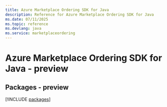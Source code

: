 ```yaml
---
title: Azure Marketplace Ordering SDK for Java
description: Reference for Azure Marketplace Ordering SDK for Java
ms.date: 07/11/2025
ms.topic: reference
ms.devlang: java
ms.service: marketplaceordering
---
```

# Azure Marketplace Ordering SDK for Java - preview
## Packages - preview
[!INCLUDE [packages](marketplace-ordering-index.md)]